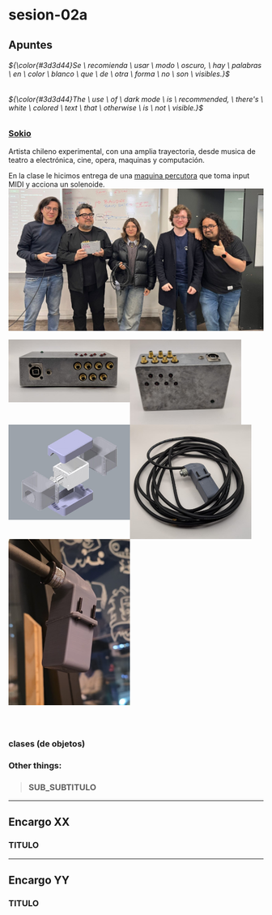 # sesion-02a

## Apuntes
###### ${\color{#3d3d44}Se \ recomienda \ usar \ modo \ oscuro, \ hay \ palabras \ en \ color \ blanco \ que \ de \ otra \ forma \ no \ son \ visibles.}$ <br/>
###### ${\color{#3d3d44}The \ use \ of \ dark mode \ is \ recommended, \ there's \ white \ colored \ text \ that \ otherwise \ is \ not \ visible.}$ <br/>

### [Sokio](https://pueblonuevo.cl/bios/sokio/)
Artista chileno experimental, con una amplia trayectoria, desde musica de teatro a electrónica, cine, opera, maquinas y computación. 

En la clase le hicimos entrega de una [maquina percutora](https://www.instagram.com/piruetas.xyz/p/DNPBPs8v-Ra/) que toma input MIDI y acciona un solenoide. 
<img src="./imagenes/entregaSokio.jpg" alt="Entrega de la maquina percutora a Sokio">

<img align="left" src="./imagenes/sokio1.jpg" alt="Maquina percutora" width=240>

<img align="left" src="./imagenes/sokio2.jpg" alt="Maquina percutora" width=220>

<img align="left" src="./imagenes/sokio3.jpg" alt="CAD solenoide" width=240>

<img align="left" src="./imagenes/sokio4.jpg" alt="Solenoide" width=240>

<img align="left" src="./imagenes/sokio5.jpg" alt="Solenoide" width=240>

<br/><br/><br/><br/><br/><br/><br/><br/><br/><br/><br/><br/><br/><br/><br/><br/><br/><br/><br/><br/><br/><br/><br/><br/><br/><br/><br/><br/><br/><br/><br/><br/><br/><br/><br/><br/><br/><br/><br/><br/><br/><br/><br/><br/><br/>

### clases (de objetos)



### Other things: <!-- Things to organize + random stuff -->
> ### SUB_SUBTITULO

-----------------------------------------------------------------------------------------------------------
## Encargo XX <!-- TEXT -->
### TITULO


-----------------------------------------------------------------------------------------------------------
## Encargo YY <!-- TEXT -->
### TITULO